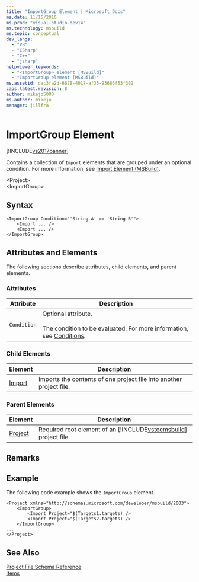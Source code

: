 ```yaml
---
title: "ImportGroup Element | Microsoft Docs"
ms.date: 11/15/2016
ms.prod: "visual-studio-dev14"
ms.technology: msbuild
ms.topic: conceptual
dev_langs: 
  - "VB"
  - "CSharp"
  - "C++"
  - "jsharp"
helpviewer_keywords: 
  - "<ImportGroup> element [MSBuild]"
  - "ImportGroup element [MSBuild]"
ms.assetid: dac3fa2d-6678-4017-af35-93686f53f302
caps.latest.revision: 8
author: mikejo5000
ms.author: mikejo
manager: jillfra
---
```

# ImportGroup Element
[!INCLUDE[vs2017banner](../includes/vs2017banner.md)]

  
Contains a collection of `Import` elements that are grouped under an optional condition. For more information, see [Import Element (MSBuild)](../msbuild/import-element-msbuild.md).  
  
 \<Project>  
 \<ImportGroup>  
  
## Syntax  
  
```  
<ImportGroup Condition="'String A' == 'String B'">  
    <Import ... />  
    <Import ... />  
</ImportGroup>  
```  
  
## Attributes and Elements  
 The following sections describe attributes, child elements, and parent elements.  
  
### Attributes  
  
|Attribute|Description|  
|---------------|-----------------|  
|`Condition`|Optional attribute.<br /><br /> The condition to be evaluated. For more information, see [Conditions](../msbuild/msbuild-conditions.md).|  
  
### Child Elements  
  
|Element|Description|  
|-------------|-----------------|  
|[Import](../msbuild/import-element-msbuild.md)|Imports the contents of one project file into another project file.|  
  
### Parent Elements  
  
|Element|Description|  
|-------------|-----------------|  
|[Project](../msbuild/project-element-msbuild.md)|Required root element of an [!INCLUDE[vstecmsbuild](../includes/vstecmsbuild-md.md)] project file.|  
  
## Remarks  
  
## Example  
 The following code example shows the `ImportGroup` element.  
  
```  
<Project xmlns="http://schemas.microsoft.com/developer/msbuild/2003">  
    <ImportGroup>  
        <Import Project="$(Targets1.targets) />  
        <Import Project="$(Targets2.targets) />  
    </ImportGroup>  
...  
</Project>  
```  
  
## See Also  
 [Project File Schema Reference](../msbuild/msbuild-project-file-schema-reference.md)   
 [Items](../msbuild/msbuild-items.md)
